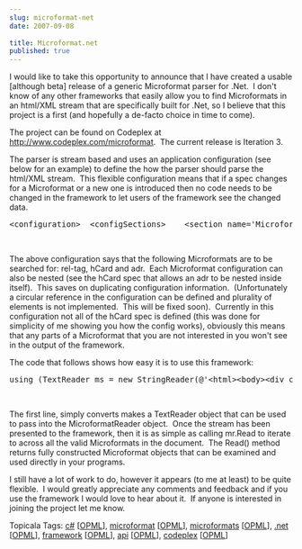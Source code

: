 ```yaml
---
slug: microformat-net
date: 2007-09-08
 
title: Microformat.net
published: true
---
```

<p>I would like to take this opportunity to announce that I have created a usable [although beta] release of a generic Microformat parser for .Net.  I don't know of any other frameworks that easily allow you to find Microformats in an html/XML stream that are specifically built for .Net, so I believe that this project is a first (and hopefully a de-facto choice in time to come).</p> <p>The project can be found on Codeplex at <a href="http://www.codeplex.com/microformat">http://www.codeplex.com/microformat</a>.  The current release is Iteration 3.  </p><p>The parser is stream based and uses an application configuration (see below for an example) to define the how the parser should parse the html/XML stream.  This flexible configuration means that if a spec changes for a Microformat or a new one is introduced then no code needs to be changed in the framework to let users of the framework see the changed data. </p><div class="CodeRay">
  <div class="code"><pre>&lt;configuration&gt;  &lt;configSections&gt;    &lt;section name='MicroformatsSection' type='Microformats.ConfigurationSections.MicroformatConfigSection, Microformat.net'/&gt;  &lt;/configSections&gt;  &lt;MicroformatsSection&gt;    &lt;Microformats&gt;      &lt;Microformat type='rel-tag' rootType='rel' root='tag' dataType='System.Uri' /&gt;      &lt;Microformat type='hCard' rootType='class' root='vcard' dataType='System.String'&gt;        &lt;Fields&gt;          &lt;Field name='fn' dataType='System.String' plurality='Singular'/&gt;          &lt;Field name='url' dataType='System.Uri' plurality='Singular'/&gt;          &lt;Field name='email' dataType='System.Uri' plurality='Singular'/&gt;          &lt;Field name='adr' dataType='Microformat' plurality='Singular'/&gt;        &lt;/Fields&gt;      &lt;/Microformat&gt;      &lt;Microformat type='adr' rootType='class' root='adr' dataType='System.String'&gt;        &lt;Fields&gt;          &lt;Field name='post-office-box' dataType='System.String' plurality='Singular'/&gt;          &lt;Field name='extended-address' dataType='System.String' plurality='Singular'/&gt;          &lt;Field name='street-address' dataType='System.String' plurality='Singular'/&gt;          &lt;Field name='locality' dataType='System.String' plurality='Singular'/&gt;          &lt;Field name='region' dataType='System.String' plurality='Singular'/&gt;          &lt;Field name='postal-code' dataType='System.String' plurality='Singular'/&gt;          &lt;Field name='country-name' dataType='System.String' plurality='Singular'/&gt;        &lt;/Fields&gt;      &lt;/Microformat&gt;    &lt;/Microformats&gt;  &lt;/MicroformatsSection&gt;</pre></div>
</div>
<a href="http://11011.net/software/vspaste"></a><br /><p>The above configuration says that the following Microformats are to be searched for: rel-tag, hCard and adr.  Each Microformat configuration can also be nested (see the hCard spec that allows an adr to be nested inside itself).  This saves on duplicating configuration information.  (Unfortunately a circular reference in the configuration can be defined and plurality of elements is not implemented.  This will be fixed soon).  Currently in this configuration not all of the hCard spec is defined (this was done for simplicity of me showing you how the config works), obviously this means that any parts of a Microformat that you are not interested in you won't see in the output of the framework. <br /></p><p>The code that follows shows how easy it is to use this framework:</p><div class="CodeRay">
  <div class="code"><pre>using (TextReader ms = new StringReader(@'&lt;html&gt;&lt;body&gt;&lt;div class=''vcard author''&gt; <a class="">Paul Kinlan</a> <a class="">paul.kinlan@gmail.com</a> &lt;div class=''adr''&gt;  &lt;span class=''locality''&gt;Liverpool&lt;/span&gt;,&lt;span class=''region''&gt;Merseyside&lt;/span&gt; &lt;/div&gt;&lt;/div&gt;&lt;/div&gt;<a href="" />Test Tag</a>&lt;/body&gt;&lt;/html&gt;'))            {                using (Microformats.Readers.MicroformatReader mr = new Microformats.Readers.MicroformatReader(ms))                {                    Microformat m = null;                    while(( m = mr.Read()) != null)                    {                        Console.Out.Write('Found Microformat: ' + m.Name + '. Machine Value:' + m.MachineValue + '\n');                        foreach (IField f in m.Fields)                        {                            Console.Out.WriteLine('\t' + f.Name + ': ' + f.MachineValue);                        }                    }                                    }            }</pre></div>
</div>
<a href="http://11011.net/software/vspaste"></a><br /><p>The first line, simply converts makes a TextReader object that can be used to pass into the MicroformatReader object.  Once the stream has been presented to the framework, then it is as simple as calling mr.Read to iterate to across all the valid Microformats in the document.  The Read() method returns fully constructed Microformat objects that can be examined and used directly in your programs.<br /></p><p>I still have a lot of work to do, however it appears (to me at least) to be quite flexible.  I would greatly appreciate any comments and feedback and if you use the framework I would love to hear about it.  If anyone is interested in joining the project let me know. <p /></p><div class="wlWriterSmartContent" style="padding-right: 0px; display: inline; padding-left: 0px; float: none; padding-bottom: 0px; margin: 0px; padding-top: 0px;">Topicala Tags: <a href="http://www.topicala.com/tag/c#" rel="tag">c#</a> [<a href="http://www.topicala.com/opml/c#.opml">OPML</a>], <a href="http://www.topicala.com/tag/microformat" rel="tag">microformat</a> [<a href="http://www.topicala.com/opml/microformat.opml">OPML</a>], <a href="http://www.topicala.com/tag/microformats" rel="tag">microformats</a> [<a href="http://www.topicala.com/opml/microformats.opml">OPML</a>], <a href="http://www.topicala.com/tag/.net" rel="tag">.net</a> [<a href="http://www.topicala.com/opml/.net.opml">OPML</a>], <a href="http://www.topicala.com/tag/framework" rel="tag">framework</a> [<a href="http://www.topicala.com/opml/framework.opml">OPML</a>], <a href="http://www.topicala.com/tag/api" rel="tag">api</a> [<a href="http://www.topicala.com/opml/api.opml">OPML</a>], <a href="http://www.topicala.com/tag/codeplex" rel="tag">codeplex</a> [<a href="http://www.topicala.com/opml/codeplex.opml">OPML</a>]</div>

